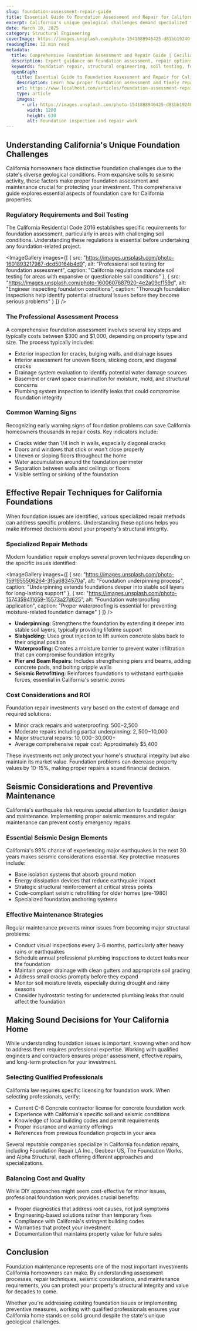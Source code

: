 ```yaml
---
slug: foundation-assessment-repair-guide
title: Essential Guide to Foundation Assessment and Repair for California Homes
excerpt: California's unique geological challenges demand specialized foundation knowledge. Discover expert insights on soil testing, repair techniques, and seismic considerations that protect your property investment and ensure structural integrity for years to come.
date: March 10, 2025
category: Structural Engineering
coverImage: https://images.unsplash.com/photo-1541888946425-d81bb19240f5
readingTime: 12 min read
metadata:
  title: Comprehensive Foundation Assessment and Repair Guide | Cecilia Home
  description: Expert guidance on foundation assessment, repair options, and seismic retrofitting for California homes facing unique geological challenges like expansive soils and earthquake risks.
  keywords: foundation repair, structural engineering, soil testing, foundation assessment, foundation cracks, foundation settlement, seismic retrofitting, California building code, foundation maintenance, expansive soils
  openGraph:
    title: Essential Guide to Foundation Assessment and Repair for California Homes
    description: Learn how proper foundation assessment and timely repairs can protect your California home from structural damage and maintain its value.
    url: https://www.localhost.com/articles/foundation-assessment-repair-guide
    type: article
    images:
      - url: https://images.unsplash.com/photo-1541888946425-d81bb19240f5
        width: 1200
        height: 630
        alt: Foundation inspection and repair work
---
```


## Understanding California's Unique Foundation Challenges

California homeowners face distinctive foundation challenges due to the state's diverse geological conditions. From expansive soils to seismic activity, these factors make proper foundation assessment and maintenance crucial for protecting your investment. This comprehensive guide explores essential aspects of foundation care for California properties.

### Regulatory Requirements and Soil Testing

The California Residential Code 2016 establishes specific requirements for foundation assessment, particularly in areas with challenging soil conditions. Understanding these regulations is essential before undertaking any foundation-related project.

<ImageGallery images={[
{
src: "https://images.unsplash.com/photo-1601893217987-dcd50164b4d9",
alt: "Professional soil testing for foundation assessment",
caption: "California regulations mandate soil testing for areas with expansive or questionable soil conditions"
},
{
src: "https://images.unsplash.com/photo-1600607687920-4e2a09cf159d",
alt: "Engineer inspecting foundation conditions",
caption: "Thorough foundation inspections help identify potential structural issues before they become serious problems"
}
]} />

### The Professional Assessment Process

A comprehensive foundation assessment involves several key steps and typically costs between $300 and $1,000, depending on property type and size. The process typically includes:

<OptimizedImage
  src="https://images.unsplash.com/photo-1621905251189-08b45d6a269e"
  alt="Inspector examining foundation cracks and structural issues"
  caption="Professional inspectors use specialized tools to evaluate foundation integrity and identify potential problems"
  priority={true}
/>

- Exterior inspection for cracks, bulging walls, and drainage issues
- Interior assessment for uneven floors, sticking doors, and diagonal cracks
- Drainage system evaluation to identify potential water damage sources
- Basement or crawl space examination for moisture, mold, and structural concerns
- Plumbing system inspection to identify leaks that could compromise foundation integrity

### Common Warning Signs

Recognizing early warning signs of foundation problems can save California homeowners thousands in repair costs. Key indicators include:

- Cracks wider than 1/4 inch in walls, especially diagonal cracks
- Doors and windows that stick or won't close properly
- Uneven or sloping floors throughout the home
- Water accumulation around the foundation perimeter
- Separation between walls and ceilings or floors
- Visible settling or sinking of the foundation

<ContactCTA
  title="Schedule Your Foundation Assessment"
  description="Don't wait until minor issues become major problems. Our experienced team can evaluate your foundation's condition and provide detailed recommendations for any necessary repairs."
  buttonText="Book an Inspection"
  linkText="Learn About Our Assessment Process"
  linkHref="/services/foundation-assessment"
/>

## Effective Repair Techniques for California Foundations

When foundation issues are identified, various specialized repair methods can address specific problems. Understanding these options helps you make informed decisions about your property's structural integrity.

### Specialized Repair Methods

Modern foundation repair employs several proven techniques depending on the specific issues identified:

<ImageGallery images={[
{
src: "https://images.unsplash.com/photo-1591955506264-3f5a6834570a",
alt: "Foundation underpinning process",
caption: "Underpinning extends foundations deeper into stable soil layers for long-lasting support"
},
{
src: "https://images.unsplash.com/photo-1574359411659-15573a27d625",
alt: "Foundation waterproofing application",
caption: "Proper waterproofing is essential for preventing moisture-related foundation damage"
}
]} />

- **Underpinning:** Strengthens the foundation by extending it deeper into stable soil layers, typically providing lifetime support
- **Slabjacking:** Uses grout injection to lift sunken concrete slabs back to their original position
- **Waterproofing:** Creates a moisture barrier to prevent water infiltration that can compromise foundation integrity
- **Pier and Beam Repairs:** Includes strengthening piers and beams, adding concrete pads, and bolting cripple walls
- **Seismic Retrofitting:** Reinforces foundations to withstand earthquake forces, essential in California's seismic zones

### Cost Considerations and ROI

Foundation repair investments vary based on the extent of damage and required solutions:

- Minor crack repairs and waterproofing: $500-$2,500
- Moderate repairs including partial underpinning: $2,500-$10,000
- Major structural repairs: $10,000-$30,000+
- Average comprehensive repair cost: Approximately $5,400

These investments not only protect your home's structural integrity but also maintain its market value. Foundation problems can decrease property values by 10-15%, making proper repairs a sound financial decision.

<ContactCTA
  title="Get a Detailed Repair Estimate"
  description="Our engineering team can assess your foundation issues and provide a comprehensive plan with transparent pricing for all necessary repairs."
  buttonText="Request a Quote"
  linkText="View Our Foundation Projects"
  linkHref="/showcase?category=foundation"
/>

## Seismic Considerations and Preventive Maintenance

California's earthquake risk requires special attention to foundation design and maintenance. Implementing proper seismic measures and regular maintenance can prevent costly emergency repairs.

### Essential Seismic Design Elements

<OptimizedImage
  src="https://images.unsplash.com/photo-1582560475673-721e1d0bb980"
  alt="Seismic retrofitting installation on California home"
  caption="Modern seismic retrofitting systems help protect buildings during earthquakes, a critical consideration for California properties"
  priority={true}
/>

California's 99% chance of experiencing major earthquakes in the next 30 years makes seismic considerations essential. Key protective measures include:

- Base isolation systems that absorb ground motion
- Energy dissipation devices that reduce earthquake impact
- Strategic structural reinforcement at critical stress points
- Code-compliant seismic retrofitting for older homes (pre-1980)
- Specialized foundation anchoring systems

### Effective Maintenance Strategies

Regular maintenance prevents minor issues from becoming major structural problems:

- Conduct visual inspections every 3-6 months, particularly after heavy rains or earthquakes
- Schedule annual professional plumbing inspections to detect leaks near the foundation
- Maintain proper drainage with clean gutters and appropriate soil grading
- Address small cracks promptly before they expand
- Monitor soil moisture levels, especially during drought and rainy seasons
- Consider hydrostatic testing for undetected plumbing leaks that could affect the foundation

<ContactCTA
  title="Create a Foundation Maintenance Plan"
  description="Let our experts develop a customized maintenance schedule to protect your foundation from California's unique environmental challenges."
  buttonText="Contact Our Engineers"
  linkText="Learn About Preventive Maintenance"
  linkHref="/services/foundation-maintenance"
/>

## Making Sound Decisions for Your California Home

While understanding foundation issues is important, knowing when and how to address them requires professional expertise. Working with qualified engineers and contractors ensures proper assessment, effective repairs, and long-term protection for your investment.

### Selecting Qualified Professionals

California law requires specific licensing for foundation work. When selecting professionals, verify:

- Current C-8 Concrete contractor license for concrete foundation work
- Experience with California's specific soil and seismic conditions
- Knowledge of local building codes and permit requirements
- Proper insurance and warranty offerings
- References from previous foundation projects in your area

Several reputable companies specialize in California foundation repairs, including Foundation Repair LA Inc., Geobear US, The Foundation Works, and Alpha Structural, each offering different approaches and specializations.

### Balancing Cost and Quality

While DIY approaches might seem cost-effective for minor issues, professional foundation work provides crucial benefits:

- Proper diagnostics that address root causes, not just symptoms
- Engineering-based solutions rather than temporary fixes
- Compliance with California's stringent building codes
- Warranties that protect your investment
- Documentation that maintains property value for future sales

## Conclusion

Foundation maintenance represents one of the most important investments California homeowners can make. By understanding assessment processes, repair techniques, seismic considerations, and maintenance requirements, you can protect your property's structural integrity and value for decades to come.

Whether you're addressing existing foundation issues or implementing preventive measures, working with qualified professionals ensures your California home stands on solid ground despite the state's unique geological challenges.
